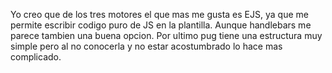 Yo creo que de los tres motores el que mas me gusta es EJS, ya que me permite escribir codigo puro de JS en la plantilla. Aunque handlebars me parece tambien una buena opcion.
Por ultimo pug tiene una estructura muy simple pero al no conocerla y no estar acostumbrado lo hace mas complicado.